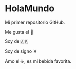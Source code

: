 # HolaMundo

Mi primer repositorio GitHub.

Me gusta el :chocolate_bar:

Soy de :argentina:

Soy de signo :pisces:

Amo el :coffee:, es mi bebida favorita.
